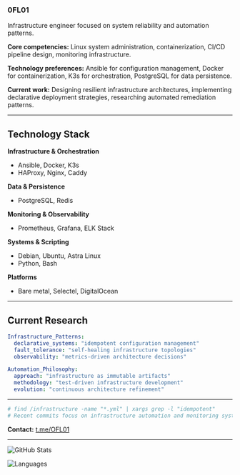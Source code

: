 ### 0FL01

Infrastructure engineer focused on system reliability and automation patterns.

**Core competencies:** Linux system administration, containerization, CI/CD pipeline design, monitoring infrastructure.

**Technology preferences:** Ansible for configuration management, Docker for containerization, K3s for orchestration, PostgreSQL for data persistence.

**Current work:** Designing resilient infrastructure architectures, implementing declarative deployment strategies, researching automated remediation patterns.

---

## Technology Stack

**Infrastructure & Orchestration**
- Ansible, Docker, K3s
- HAProxy, Nginx, Caddy

**Data & Persistence**  
- PostgreSQL, Redis

**Monitoring & Observability**
- Prometheus, Grafana, ELK Stack

**Systems & Scripting**
- Debian, Ubuntu, Astra Linux
- Python, Bash

**Platforms**
- Bare metal, Selectel, DigitalOcean

---

## Current Research

```yaml
Infrastructure_Patterns:
  declarative_systems: "idempotent configuration management"
  fault_tolerance: "self-healing infrastructure topologies" 
  observability: "metrics-driven architecture decisions"

Automation_Philosophy:
  approach: "infrastructure as immutable artifacts"
  methodology: "test-driven infrastructure development"
  evolution: "continuous architecture refinement"
```

---

```bash
# find /infrastructure -name "*.yml" | xargs grep -l "idempotent"
# Recent commits focus on infrastructure automation and monitoring systems
```

**Contact:** [t.me/OFL01](https://t.me/OFL01)

---

![GitHub Stats](https://github-readme-stats.vercel.app/api?username=0FL01&show_icons=true&theme=dark&hide_border=true&bg_color=0d1117&text_color=c9d1d9&icon_color=58a6ff)

![Languages](https://github-readme-stats.vercel.app/api/top-langs/?username=0FL01&layout=compact&theme=dark&hide_border=true&bg_color=0d1117&text_color=c9d1d9) 
